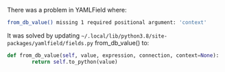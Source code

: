 There was a problem in YAMLField where:
```bash
from_db_value() missing 1 required positional argument: 'context'
```

It was solved by updating `~/.local/lib/python3.8/site-packages/yamlfield/fields.py` from_db_value() to:
```python
def from_db_value(self, value, expression, connection, context=None):
        return self.to_python(value)
```